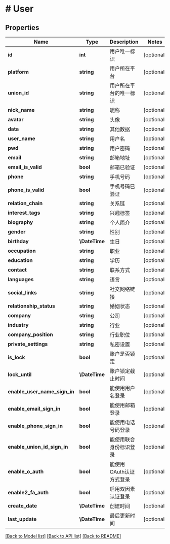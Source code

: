 # # User

## Properties

Name | Type | Description | Notes
------------ | ------------- | ------------- | -------------
**id** | **int** | 用户唯一标识 | [optional]
**platform** | **string** | 用户所在平台 | [optional]
**union_id** | **string** | 用户所在平台的唯一标识 | [optional]
**nick_name** | **string** | 昵称 | [optional]
**avatar** | **string** | 头像 | [optional]
**data** | **string** | 其他数据 | [optional]
**user_name** | **string** | 用户名 | [optional]
**pwd** | **string** | 用户密码 | [optional]
**email** | **string** | 邮箱地址 | [optional]
**email_is_valid** | **bool** | 邮箱已验证 | [optional]
**phone** | **string** | 手机号码 | [optional]
**phone_is_valid** | **bool** | 手机号码已验证 | [optional]
**relation_chain** | **string** | 关系链 | [optional]
**interest_tags** | **string** | 兴趣标签 | [optional]
**biography** | **string** | 个人简介 | [optional]
**gender** | **string** | 性别 | [optional]
**birthday** | **\DateTime** | 生日 | [optional]
**occupation** | **string** | 职业 | [optional]
**education** | **string** | 学历 | [optional]
**contact** | **string** | 联系方式 | [optional]
**languages** | **string** | 语言 | [optional]
**social_links** | **string** | 社交网络链接 | [optional]
**relationship_status** | **string** | 婚姻状态 | [optional]
**company** | **string** | 公司 | [optional]
**industry** | **string** | 行业 | [optional]
**company_position** | **string** | 行业职位 | [optional]
**private_settings** | **string** | 私密设置 | [optional]
**is_lock** | **bool** | 账户是否锁定 | [optional]
**lock_until** | **\DateTime** | 账户锁定截止时间 | [optional]
**enable_user_name_sign_in** | **bool** | 能使用用户名登录 | [optional]
**enable_email_sign_in** | **bool** | 能使用邮箱登录 | [optional]
**enable_phone_sign_in** | **bool** | 能使用电话号码登录 | [optional]
**enable_union_id_sign_in** | **bool** | 能使用联合身份标识登录 | [optional]
**enable_o_auth** | **bool** | 能使用OAuth认证方式登录 | [optional]
**enable2_fa_auth** | **bool** | 启用双因素认证登录 | [optional]
**create_date** | **\DateTime** | 创建时间 | [optional]
**last_update** | **\DateTime** | 最后更新时间 | [optional]

[[Back to Model list]](../../README.md#models) [[Back to API list]](../../README.md#endpoints) [[Back to README]](../../README.md)
